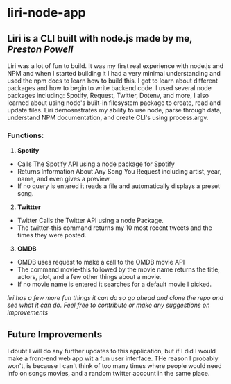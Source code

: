 # liri-node-app
## Liri is a CLI built with node.js made by me, *Preston Powell*

Liri was a lot of fun to build. It was my first real experience with node.js and NPM and when I started building it I had a very minimal understanding and used the npm docs to learn how to build this. I got to learn about different packages and how to begin to write backend code. I used several node packages including: Spotify, Request, Twitter, Dotenv, and more, I also learned about using node's built-in filesystem package to create, read and update files. Liri demosnstrates my ability to use node, parse through data, understand NPM documentation, and create CLI's using process.argv.

### Functions:

1. **Spotify**
  * Calls The Spotify API using a node package for Spotify
  * Returns Information About Any Song You Request including artist, year, name, and even gives a preview.
  * If no query is entered it reads a file and automatically displays a preset song.
  
2. **Twittter**
  * Twitter Calls the Twitter API using a node Package.
  * The twitter-this command returns my 10 most recent tweets and the times they were posted.

3. **OMDB**
  * OMDB uses request to make a call to the OMDB movie API
  * The command movie-this followed by the movie name returns the title, actors, plot, and a few other things about a movie.
  * If no movie name is entered it searches for a default movie I picked.
  
*liri has a few more fun things it can do so go ahead and clone the repo and see what it can do. Feel free to contribute or make any suggestions on improvements*

## Future Improvements

I doubt I will do any further updates to this application, but if I did I would make a front-end web app wit  a fun user interface. THe reason I probably won't, is because I can't think of too many times where people would need info on songs movies, and a random twitter account in the same place.  
  
  
 
